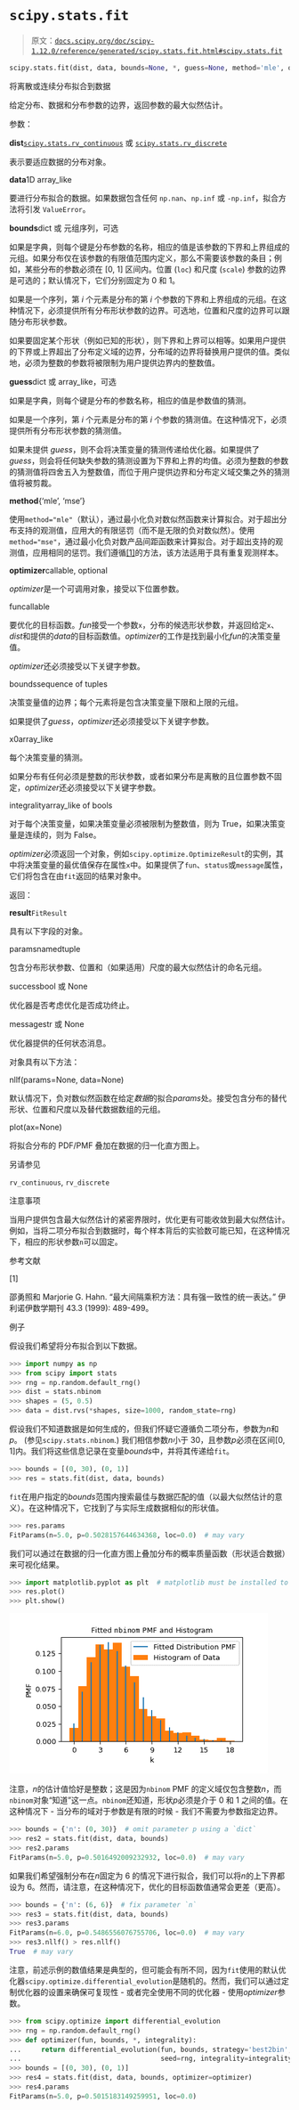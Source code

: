 # `scipy.stats.fit`

> 原文：[`docs.scipy.org/doc/scipy-1.12.0/reference/generated/scipy.stats.fit.html#scipy.stats.fit`](https://docs.scipy.org/doc/scipy-1.12.0/reference/generated/scipy.stats.fit.html#scipy.stats.fit)

```py
scipy.stats.fit(dist, data, bounds=None, *, guess=None, method='mle', optimizer=<function differential_evolution>)
```

将离散或连续分布拟合到数据

给定分布、数据和分布参数的边界，返回参数的最大似然估计。

参数：

**dist**[`scipy.stats.rv_continuous`](https://docs.scipy.org/doc/scipy-1.12.0/reference/generated/scipy.stats.rv_continuous.html#scipy.stats.rv_continuous "scipy.stats.rv_continuous") 或 [`scipy.stats.rv_discrete`](https://docs.scipy.org/doc/scipy-1.12.0/reference/generated/scipy.stats.rv_discrete.html#scipy.stats.rv_discrete "scipy.stats.rv_discrete")

表示要适应数据的分布对象。

**data**1D array_like

要进行分布拟合的数据。如果数据包含任何 `np.nan`、`np.inf` 或 `-np.inf`，拟合方法将引发 `ValueError`。

**bounds**dict 或 元组序列，可选

如果是字典，则每个键是分布参数的名称，相应的值是该参数的下界和上界组成的元组。如果分布仅在该参数的有限值范围内定义，那么不需要该参数的条目；例如，某些分布的参数必须在 [0, 1] 区间内。位置 (`loc`) 和尺度 (`scale`) 参数的边界是可选的；默认情况下，它们分别固定为 0 和 1。

如果是一个序列，第 *i* 个元素是分布的第 *i* 个参数的下界和上界组成的元组。在这种情况下，必须提供所有分布形状参数的边界。可选地，位置和尺度的边界可以跟随分布形状参数。

如果要固定某个形状（例如已知的形状），则下界和上界可以相等。如果用户提供的下界或上界超出了分布定义域的边界，分布域的边界将替换用户提供的值。类似地，必须为整数的参数将被限制为用户提供边界内的整数值。

**guess**dict 或 array_like，可选

如果是字典，则每个键是分布的参数名称，相应的值是参数值的猜测。

如果是一个序列，第 *i* 个元素是分布的第 *i* 个参数的猜测值。在这种情况下，必须提供所有分布形状参数的猜测值。

如果未提供 *guess*，则不会将决策变量的猜测传递给优化器。如果提供了 *guess*，则会将任何缺失参数的猜测设置为下界和上界的均值。必须为整数的参数的猜测值将四舍五入为整数值，而位于用户提供边界和分布定义域交集之外的猜测值将被剪裁。

**method**{‘mle’, ‘mse’}

使用`method="mle"`（默认），通过最小化负对数似然函数来计算拟合。对于超出分布支持的观测值，应用大的有限惩罚（而不是无限的负对数似然）。使用`method="mse"`，通过最小化负对数产品间距函数来计算拟合。对于超出支持的观测值，应用相同的惩罚。我们遵循[[1]](#ra4db2bb0bf1d-1)的方法，该方法适用于具有重复观测样本。

**optimizer**callable, optional

*optimizer*是一个可调用对象，接受以下位置参数。

funcallable

要优化的目标函数。*fun*接受一个参数`x`，分布的候选形状参数，并返回给定`x`、*dist*和提供的*data*的目标函数值。*optimizer*的工作是找到最小化*fun*的决策变量值。

*optimizer*还必须接受以下关键字参数。

boundssequence of tuples

决策变量值的边界；每个元素将是包含决策变量下限和上限的元组。

如果提供了*guess*，*optimizer*还必须接受以下关键字参数。

x0array_like

每个决策变量的猜测。

如果分布有任何必须是整数的形状参数，或者如果分布是离散的且位置参数不固定，*optimizer*还必须接受以下关键字参数。

integralityarray_like of bools

对于每个决策变量，如果决策变量必须被限制为整数值，则为 True，如果决策变量是连续的，则为 False。

*optimizer*必须返回一个对象，例如`scipy.optimize.OptimizeResult`的实例，其中将决策变量的最优值保存在属性`x`中。如果提供了`fun`、`status`或`message`属性，它们将包含在由`fit`返回的结果对象中。

返回：

**result**`FitResult`

具有以下字段的对象。

paramsnamedtuple

包含分布形状参数、位置和（如果适用）尺度的最大似然估计的命名元组。

successbool 或 None

优化器是否考虑优化是否成功终止。

messagestr 或 None

优化器提供的任何状态消息。

对象具有以下方法：

nllf(params=None, data=None)

默认情况下，负对数似然函数在给定*数据*的拟合*params*处。接受包含分布的替代形状、位置和尺度以及替代数据数组的元组。

plot(ax=None)

将拟合分布的 PDF/PMF 叠加在数据的归一化直方图上。

另请参见

`rv_continuous`, `rv_discrete`

注意事项

当用户提供包含最大似然估计的紧密界限时，优化更有可能收敛到最大似然估计。例如，当将二项分布拟合到数据时，每个样本背后的实验数可能已知，在这种情况下，相应的形状参数`n`可以固定。

参考文献

[1]

邵勇照和 Marjorie G. Hahn. “最大间隔乘积方法：具有强一致性的统一表达。” 伊利诺伊数学期刊 43.3 (1999): 489-499。

例子

假设我们希望将分布拟合到以下数据。

```py
>>> import numpy as np
>>> from scipy import stats
>>> rng = np.random.default_rng()
>>> dist = stats.nbinom
>>> shapes = (5, 0.5)
>>> data = dist.rvs(*shapes, size=1000, random_state=rng) 
```

假设我们不知道数据是如何生成的，但我们怀疑它遵循负二项分布，参数为*n*和*p*。 (参见`scipy.stats.nbinom`.) 我们相信参数*n*小于 30，且参数*p*必须在区间[0, 1]内。我们将这些信息记录在变量*bounds*中，并将其传递给`fit`。

```py
>>> bounds = [(0, 30), (0, 1)]
>>> res = stats.fit(dist, data, bounds) 
```

`fit`在用户指定的*bounds*范围内搜索最佳与数据匹配的值（以最大似然估计的意义）。在这种情况下，它找到了与实际生成数据相似的形状值。

```py
>>> res.params
FitParams(n=5.0, p=0.5028157644634368, loc=0.0)  # may vary 
```

我们可以通过在数据的归一化直方图上叠加分布的概率质量函数（形状适合数据）来可视化结果。

```py
>>> import matplotlib.pyplot as plt  # matplotlib must be installed to plot
>>> res.plot()
>>> plt.show() 
```

![../../_images/scipy-stats-fit-1_00_00.png](img/77ecab0630e92f1c578c1556267effba.png)

注意，*n*的估计值恰好是整数；这是因为`nbinom` PMF 的定义域仅包含整数*n*，而`nbinom`对象“知道”这一点。`nbinom`还知道，形状*p*必须是介于 0 和 1 之间的值。在这种情况下 - 当分布的域对于参数是有限的时候 - 我们不需要为参数指定边界。

```py
>>> bounds = {'n': (0, 30)}  # omit parameter p using a `dict`
>>> res2 = stats.fit(dist, data, bounds)
>>> res2.params
FitParams(n=5.0, p=0.5016492009232932, loc=0.0)  # may vary 
```

如果我们希望强制分布在*n*固定为 6 的情况下进行拟合，我们可以将*n*的上下界都设为 6。然而，请注意，在这种情况下，优化的目标函数值通常会更差（更高）。

```py
>>> bounds = {'n': (6, 6)}  # fix parameter `n`
>>> res3 = stats.fit(dist, data, bounds)
>>> res3.params
FitParams(n=6.0, p=0.5486556076755706, loc=0.0)  # may vary
>>> res3.nllf() > res.nllf()
True  # may vary 
```

注意，前述示例的数值结果是典型的，但可能会有所不同，因为`fit`使用的默认优化器`scipy.optimize.differential_evolution`是随机的。然而，我们可以通过定制优化器的设置来确保可复现性 - 或者完全使用不同的优化器 - 使用*optimizer*参数。

```py
>>> from scipy.optimize import differential_evolution
>>> rng = np.random.default_rng()
>>> def optimizer(fun, bounds, *, integrality):
...     return differential_evolution(fun, bounds, strategy='best2bin',
...                                   seed=rng, integrality=integrality)
>>> bounds = [(0, 30), (0, 1)]
>>> res4 = stats.fit(dist, data, bounds, optimizer=optimizer)
>>> res4.params
FitParams(n=5.0, p=0.5015183149259951, loc=0.0) 
```
